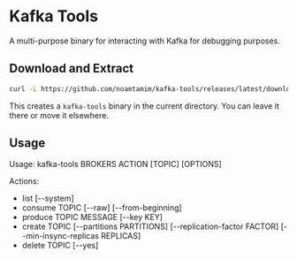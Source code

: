 # Kafka Tools

A multi-purpose binary for interacting with Kafka for debugging purposes.

## Download and Extract

```sh
curl -L https://github.com/noamtamim/kafka-tools/releases/latest/download/kafka-tools.tgz | tar xz
```

This creates a `kafka-tools` binary in the current directory. You can leave it there or move it elsewhere.

## Usage

Usage: kafka-tools BROKERS ACTION [TOPIC] [OPTIONS]

Actions:
- list [--system]
- consume TOPIC [--raw] [--from-beginning]
- produce TOPIC MESSAGE [--key KEY]
- create TOPIC [--partitions PARTITIONS] [--replication-factor FACTOR] [--min-insync-replicas REPLICAS]
- delete TOPIC [--yes]
